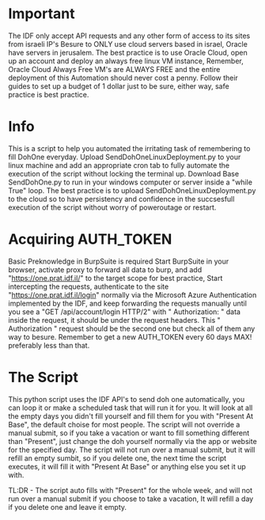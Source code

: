 # Important #
The IDF only accept API requests and any other form of access to its sites from israeli IP's
Besure to ONLY use cloud servers based in israel, Oracle have servers in jerusalem.
The best practice is to use Oracle Cloud, open up an account and deploy an always free linux VM instance,
Remember, Oracle Cloud Always Free VM's are ALWAYS FREE and the entire deployment of this Automation should never cost a penny.
Follow their guides to set up a budget of 1 dollar just to be sure, either way, safe practice is best practice.

# Info #
This is a script to help you automated the irritating task of remembering to fill DohOne everyday.
Upload SendDohOneLinuxDeployment.py to your linux machine and add an appropriate cron tab
to fully automate the execution of the script without locking the terminal up.
Download Base SendDohOne.py to run in your windows computer or server inside a "while True" loop.
The best practice is to upload SendDohOneLinuxDeployment.py to the cloud so to have persistency and
confidence in the succsesfull execution of the script without worry of poweroutage or restart.

# Acquiring AUTH_TOKEN #
Basic Preknowledge in BurpSuite is required
Start BurpSuite in your browser, activate proxy to forward all data to burp, and add "https://one.prat.idf.il/" to the target scope for best practice,
Start intercepting the requests, authenticate to the site "https://one.prat.idf.il/login" normally via the Microsoft Azure Authentication
implemented by the IDF, and keep forwarding the requests manually until you see a "GET /api/account/login HTTP/2" with " Authorization: "
data inside the request, it should be under the request headers.
This " Authorization " request should be the second one but check all of them any way to besure.
Remember to get a new AUTH_TOKEN every 60 days MAX! preferably less than that.

# The Script #
This python script uses the IDF API's to send doh one automatically, you can loop it or make a scheduled task that will run it for you.
It will look at all the empty days you didn't fill yourself and fill them for you with "Present At Base", the default choise for most people.
The script will not override a manual submit, so if you take a vacation or want to fill something different than "Present",
just change the doh yourself normally via the app or website for the specified day.
The script will not run over a manual submit, but it will refill an empty sumbit, so if you delete one, the next time the script executes,
it will fill it with "Present At Base" or anything else you set it up with.

TL:DR - The script auto fills with "Present" for the whole week, and will not run over a manual submit if you choose to take a vacation,
It will refill a day if you delete one and leave it empty.
